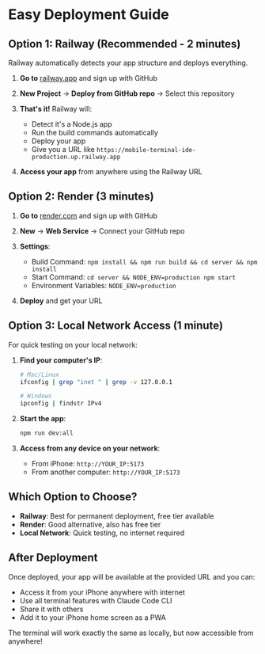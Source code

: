 # Easy Deployment Guide

## Option 1: Railway (Recommended - 2 minutes)

Railway automatically detects your app structure and deploys everything.

1. **Go to** [railway.app](https://railway.app) and sign up with GitHub

2. **New Project** → **Deploy from GitHub repo** → Select this repository

3. **That's it!** Railway will:
   - Detect it's a Node.js app
   - Run the build commands automatically
   - Deploy your app
   - Give you a URL like `https://mobile-terminal-ide-production.up.railway.app`

4. **Access your app** from anywhere using the Railway URL

## Option 2: Render (3 minutes)

1. **Go to** [render.com](https://render.com) and sign up with GitHub

2. **New** → **Web Service** → Connect your GitHub repo

3. **Settings**:
   - Build Command: `npm install && npm run build && cd server && npm install`
   - Start Command: `cd server && NODE_ENV=production npm start`
   - Environment Variables: `NODE_ENV=production`

4. **Deploy** and get your URL

## Option 3: Local Network Access (1 minute)

For quick testing on your local network:

1. **Find your computer's IP**:
   ```bash
   # Mac/Linux
   ifconfig | grep "inet " | grep -v 127.0.0.1
   
   # Windows
   ipconfig | findstr IPv4
   ```

2. **Start the app**:
   ```bash
   npm run dev:all
   ```

3. **Access from any device on your network**:
   - From iPhone: `http://YOUR_IP:5173`
   - From another computer: `http://YOUR_IP:5173`

## Which Option to Choose?

- **Railway**: Best for permanent deployment, free tier available
- **Render**: Good alternative, also has free tier
- **Local Network**: Quick testing, no internet required

## After Deployment

Once deployed, your app will be available at the provided URL and you can:
- Access it from your iPhone anywhere with internet
- Use all terminal features with Claude Code CLI
- Share it with others
- Add it to your iPhone home screen as a PWA

The terminal will work exactly the same as locally, but now accessible from anywhere!